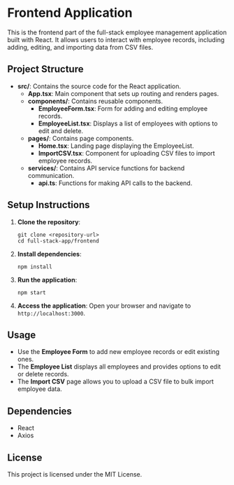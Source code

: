 # Frontend Application

This is the frontend part of the full-stack employee management application built with React. It allows users to interact with employee records, including adding, editing, and importing data from CSV files.

## Project Structure

- **src/**: Contains the source code for the React application.
  - **App.tsx**: Main component that sets up routing and renders pages.
  - **components/**: Contains reusable components.
    - **EmployeeForm.tsx**: Form for adding and editing employee records.
    - **EmployeeList.tsx**: Displays a list of employees with options to edit and delete.
  - **pages/**: Contains page components.
    - **Home.tsx**: Landing page displaying the EmployeeList.
    - **ImportCSV.tsx**: Component for uploading CSV files to import employee records.
  - **services/**: Contains API service functions for backend communication.
    - **api.ts**: Functions for making API calls to the backend.

## Setup Instructions

1. **Clone the repository**:
   ```
   git clone <repository-url>
   cd full-stack-app/frontend
   ```

2. **Install dependencies**:
   ```
   npm install
   ```

3. **Run the application**:
   ```
   npm start
   ```

4. **Access the application**:
   Open your browser and navigate to `http://localhost:3000`.

## Usage

- Use the **Employee Form** to add new employee records or edit existing ones.
- The **Employee List** displays all employees and provides options to edit or delete records.
- The **Import CSV** page allows you to upload a CSV file to bulk import employee data.

## Dependencies

- React
- Axios

## License

This project is licensed under the MIT License.